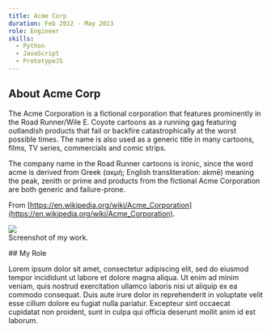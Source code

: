 ```yaml
---
title: Acme Corp
duration: Feb 2012 - May 2013
role: Engineer
skills:
  - Python
  - JavaScript
  - PrototypeJS
---
```


## About Acme Corp

The Acme Corporation is a fictional corporation that features prominently in the Road Runner/Wile E. Coyote cartoons as a running gag featuring outlandish products that fail or backfire catastrophically at the worst possible times. The name is also used as a generic title in many cartoons, films, TV series, commercials and comic strips.

The company name in the Road Runner cartoons is ironic, since the word acme is derived from Greek (ακμή; English transliteration: akmē) meaning the peak, zenith or prime and products from the fictional Acme Corporation are both generic and failure-prone.

From [https://en.wikipedia.org/wiki/Acme_Corporation](https://en.wikipedia.org/wiki/Acme_Corporation).

<div class="card mb-3">
    <img class="card-img-top" src = "http://via.placeholder.com/900x250/20c997/ffffff?text=screenshot"/>
    <div class="card-body bg-light">
        <div class="card-text">Screenshot of my work.</div>
    </div>
</div>

## My Role 

Lorem ipsum dolor sit amet, consectetur adipiscing elit, sed do eiusmod tempor incididunt ut labore et dolore magna aliqua. Ut enim ad minim veniam, quis nostrud exercitation ullamco laboris nisi ut aliquip ex ea commodo consequat. Duis aute irure dolor in reprehenderit in voluptate velit esse cillum dolore eu fugiat nulla pariatur. Excepteur sint occaecat cupidatat non proident, sunt in culpa qui officia deserunt mollit anim id est laborum.